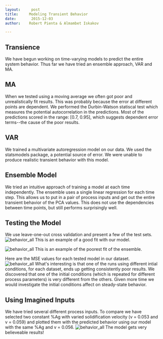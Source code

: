 ```yaml
---
layout:     post
title:     Modeling Transient Behavior 
date:       2015-12-03
author:    Robert Pienta & Almambet Iskakov

---
```

<!-- Start Writing Below in Markdown -->

## Transience

We have begun working on time-varying models to predict the entire system behavior. 
Thus far we have tried an ensemble approach, VAR and MA.

## MA
When we tested using a moving average we often got poor and unrealistically fit results.  This was probably because the error at different points are dependent.  We performed the Durbin-Watson statiscal test which measures the potential autocorrelation in the predictions. Most of the predictions scored in the range: [0.7, 0.95], which suggests dependent error terms--the cause of the poor results.
 
## VAR
We trained a multivariate autoregression model on our data. We used the statsmodels package, a potential source of error.
We were unable to produce realistic transient behavior with this model.

## Ensemble Model 
We tried an intuitive approach of training a model at each time independently. 
The ensemble uses a single linear regression for each time step.
This allows us to put in a pair of process inputs and get out the entire transient behavior of the PCA values.
This does not use the dependencies between time points, but still performs surprisingly well. 

## Testing the Model
We use leave-one-out cross validation and present a few of the test sets.
![behavior_all](/MIC-Ternary-Eutectic-Alloy/img/time/Ag=0.2433_v=0.0659375_13.png)
This is an example of a good fit with our model.

![behavior_all](/MIC-Ternary-Eutectic-Alloy/img/time/Ag=0.2391_v=0.079125_16.png)
This is an example of the poorest fit of the ensemble.

Here are the MSE values for each tested model in our dataset. 
![behavior_all](/MIC-Ternary-Eutectic-Alloy/img/time/mse.png)
What's interesting is that one of the runs using different intial conditions, for each dataset,  ends up getting consistently poor results.   We discovered that one of the initial conditions (which is repeated for different process parameters) is very different from the others.
Given more time we would investigate the initial conditions affect on steady-state behavior. 

## Using Imagined Inputs
We have tried several different process inputs. To compare we have selected two constant %Ag with varied solidification velocity (v = 0.053 and v = 0.059) and plotted them with the predicted behavior using our model with the same %Ag and v = 0.056.
![behavior_all](/MIC-Ternary-Eutectic-Alloy/img/time/imaginary.png)
The model gets very believeable results!

